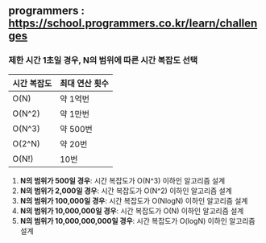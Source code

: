 ## programmers : https://school.programmers.co.kr/learn/challenges

### 제한 시간 1초일 경우, N의 범위에 따른 시간 복잡도 선택

| 시간 복잡도 | 최대 연산 횟수  |
|-------------|----------------|
| O(N)        | 약 1억번       |
| O(N^2)      | 약 1만번       |
| O(N^3)      | 약 500번       |
| O(2^N)      | 약 20번        |
| O(N!)       | 10번           |

1. **N의 범위가 500일 경우**: 시간 복잡도가 O(N^3) 이하인 알고리즘 설계
2. **N의 범위가 2,000일 경우**: 시간 복잡도가 O(N^2) 이하인 알고리즘 설계
3. **N의 범위가 100,000일 경우**: 시간 복잡도가 O(NlogN) 이하인 알고리즘 설계
4. **N의 범위가 10,000,000일 경우**: 시간 복잡도가 O(N) 이하인 알고리즘 설계
5. **N의 범위가 10,000,000,000일 경우**: 시간 복잡도가 O(logN) 이하인 알고리즘 설계
